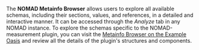 The **NOMAD Metainfo Browser** allows users to explore all available schemas, including their sections, values, and references, in a detailed and interactive manner. It can be accessed through the *Analyze* tab in any NOMAD instance. To explore the schemas specific to the NOMAD-measurement plugin, you can visit the [Metainfo Browser on the Example Oasis](https://nomad-lab.eu/prod/v1/oasis/gui/analyze/metainfo/nomad_measurements) and review all the details of the plugin's structures and components.